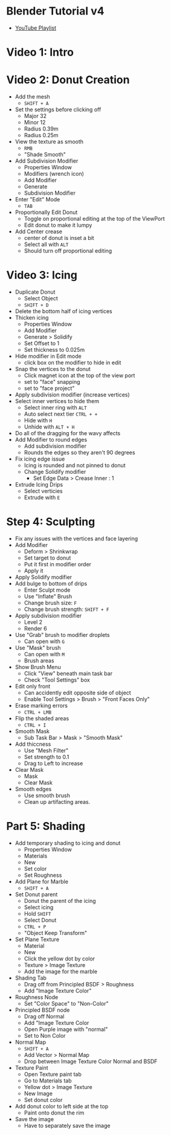 # Blender Tutorial v4

- [YouTube Playlist](https://www.youtube.com/playlist?list=PLjEaoINr3zgEPv5y--4MKpciLaoQYZB1Z)



# Video 1: Intro



# Video 2: Donut Creation

- Add the mesh
  - `SHIFT + A`
- Set the settings before clicking off
  - Major 32
  - Minor 12
  - Radius 0.39m
  - Radius 0.25m
- View the texture as smooth
  - `RMB`
  - "Shade Smooth"
- Add Subdivision Modifier
  - Properties Window
  - Modifiers (wrench icon)
  - Add Modifier
  - Generate
  - Subdivision Modifier
- Enter "Edit" Mode
  - `TAB`
- Proportionally Edit Donut
  - Toggle on proportional editing at the top of the ViewPort
  - Edit donut to make it lumpy
- Add Center crease
  - center of donut is inset a bit
  - Select all with `ALT`
  - Should turn off proportional editing



# Video 3: Icing

- Duplicate Donut
  - Select Object
  - `SHIFT + D`
- Delete the bottom half of icing vertices
- Thicken icing
  - Properties Window
  - Add Modifier
  - Generate > Solidify
  - Set Offset to 1
  - Set thickness to 0.025m
- Hide modifier in Edit mode
  - click box on the modifier to hide in edit
- Snap the vertices to the donut
  - Click magnet icon at the top of the view port
  - set to "face" snapping
  - set to "face project"
- Apply subdivision modifier (increase vertices)
- Select inner vertices to hide them
  - Select inner ring with `ALT`
  - Auto select next tier `CTRL + +`
  - Hide with `H`
  - Unhide with `ALT + H`
- Do all of the dragging for the wavy affects
- Add Modifier to round edges
  - Add subdivision modifier
  - Rounds the edges so they aren't 90 degrees
- Fix icing edge issue
  - Icing is rounded and not pinned to donut
  - Change Solidify modifier
    - Set Edge Data > Crease Inner : 1
- Extrude Icing Drips
  - Select verticies
  - Extrude with `E`



# Step 4: Sculpting

- Fix any issues with the vertices and face layering
- Add Modifier
  - Deform > Shrinkwrap
  - Set target to donut
  - Put it first in modifier order
  - Apply it
- Apply Solidify modifier
- Add bulge to bottom of drips
  - Enter Sculpt mode
  - Use "Inflate" Brush
  - Change brush size: `F`
  - Change brush strength: `SHIFT + F`
- Apply subdivision modifier
  - Level 2
  - Render 6
- Use "Grab" brush to modifier droplets 
  - Can open with `G`
- Use "Mask" brush
  - Can open with `M`
  - Brush areas
- Show Brush Menu
  - Click "View" beneath main task bar
  - Check "Tool Settings" box
- Edit only front
  - Can accidently edit opposite side of object
  - Enable Tool Settings > Brush > "Front Faces Only"
- Erase marking errors
  - `CTRL + LMB` 
- Flip the shaded areas
  - `CTRL + I`
- Smooth Mask
  - Sub Task Bar > Mask > "Smooth Mask"
- Add thiccness
  - Use "Mesh Filter"
  - Set strength to 0.1
  - Drag to Left to increase
- Clear Mask
  - Mask
  - Clear Mask
- Smooth edges
  - Use smooth brush
  - Clean up artifacting areas.



# Part 5: Shading

- Add temporary shading to icing and donut
  - Properties Window
  - Materials 
  - New
  - Set color
  - Set Roughness
- Add Plane for Marble
  - `SHIFT + A`
- Set Donut parent
  - Donut the parent of the icing
  - Select icing
  - Hold `SHIFT`
  - Select Donut
  - `CTRL + P`
  - "Object Keep Transform"
- Set Plane Texture
  - Material 
  - New
  - Click the yellow dot by color
  - Texture > Image Texture
  - Add the image for the marble
- Shading Tab
  - Drag off from Principled BSDF > Roughness 
  - Add "Image Texture Color"
- Roughness Node
  - Set "Color Space" to "Non-Color"
- Principled BSDF node
  - Drag off Normal
  - Add "Image Texture Color
  - Open Purple image with "normal"
  - Set to Non Color
- Normal Map
  - `SHIFT + A`
  - Add Vector > Normal Map
  - Drop between Image Texture Color Normal and BSDF
- Texture Paint
  - Open Texture paint tab
  - Go to Materials tab
  - Yellow dot > Image Texture
  - New Image
  - Set donut color
- Add donut color to left side at the top
  - Paint onto donut the rim
- Save the image
  - Have to separately save the image







